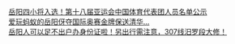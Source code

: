   
[岳阳四小将入选！第十八届亚运会中国体育代表团人员名单公示](http://www.dianyue.me/archives/304/lw16sq8lc826gq1a/)  
[爱玩蚂蚁的岳阳伢夺国际奥赛金牌保送清华…](http://www.dianyue.me/archives/187/q249j52goci264iz/)  
[岳阳人可以足不出户办身份证啦！另出行需注意，307线汨罗段大修！](http://www.dianyue.me/archives/304/qiw66hmoykm6i359/)